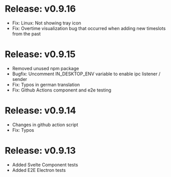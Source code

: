 # Release: v0.9.16

- Fix: Linux: Not showing tray icon
- Fix: Overtime visualization bug that occurred when adding new timeslots from the past

# Release: v0.9.15

- Removed unused npm package
- Bugfix: Uncomment IN_DESKTOP_ENV variable to enable ipc listener / sender
- Fix: Typos in german translation
- Fix: Github Actions component and e2e testing

# Release: v0.9.14

- Changes in github action script
- Fix: Typos

# Release: v0.9.13

- Added Svelte Component tests
- Added E2E Electron tests
